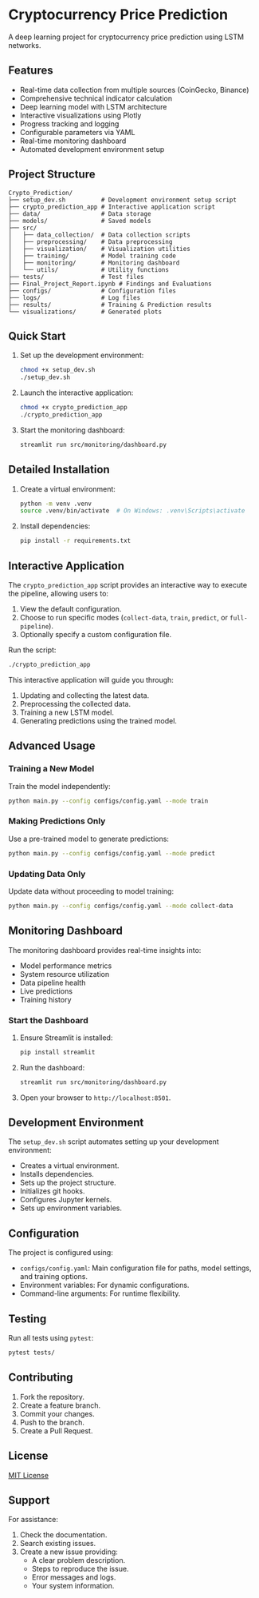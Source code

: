 # Cryptocurrency Price Prediction

A deep learning project for cryptocurrency price prediction using LSTM networks.

## Features

- Real-time data collection from multiple sources (CoinGecko, Binance)
- Comprehensive technical indicator calculation
- Deep learning model with LSTM architecture
- Interactive visualizations using Plotly
- Progress tracking and logging
- Configurable parameters via YAML
- Real-time monitoring dashboard
- Automated development environment setup

## Project Structure

```
Crypto_Prediction/
├── setup_dev.sh          # Development environment setup script
├── crypto_prediction_app # Interactive application script
├── data/                 # Data storage
├── models/               # Saved models
├── src/
│   ├── data_collection/  # Data collection scripts
│   ├── preprocessing/    # Data preprocessing
│   ├── visualization/    # Visualization utilities
│   ├── training/         # Model training code
│   ├── monitoring/       # Monitoring dashboard
│   └── utils/            # Utility functions
├── tests/                # Test files
├── Final_Project_Report.ipynb # Findings and Evaluations
├── configs/              # Configuration files
├── logs/                 # Log files
├── results/              # Training & Prediction results
└── visualizations/       # Generated plots
```

## Quick Start

1. Set up the development environment:
    ```bash
    chmod +x setup_dev.sh
    ./setup_dev.sh
    ```

2. Launch the interactive application:
    ```bash
    chmod +x crypto_prediction_app
    ./crypto_prediction_app
    ```

3. Start the monitoring dashboard:
    ```bash
    streamlit run src/monitoring/dashboard.py
    ```

## Detailed Installation

1. Create a virtual environment:
    ```bash
    python -m venv .venv
    source .venv/bin/activate  # On Windows: .venv\Scripts\activate
    ```

2. Install dependencies:
    ```bash
    pip install -r requirements.txt
    ```

## Interactive Application

The `crypto_prediction_app` script provides an interactive way to execute the pipeline, allowing users to:
1. View the default configuration.
2. Choose to run specific modes (`collect-data`, `train`, `predict`, or `full-pipeline`).
3. Optionally specify a custom configuration file.

Run the script:
```bash
./crypto_prediction_app
```

This interactive application will guide you through:
1. Updating and collecting the latest data.
2. Preprocessing the collected data.
3. Training a new LSTM model.
4. Generating predictions using the trained model.

## Advanced Usage

### Training a New Model
Train the model independently:
```bash
python main.py --config configs/config.yaml --mode train
```

### Making Predictions Only
Use a pre-trained model to generate predictions:
```bash
python main.py --config configs/config.yaml --mode predict
```

### Updating Data Only
Update data without proceeding to model training:
```bash
python main.py --config configs/config.yaml --mode collect-data
```

## Monitoring Dashboard

The monitoring dashboard provides real-time insights into:
- Model performance metrics
- System resource utilization
- Data pipeline health
- Live predictions
- Training history

### Start the Dashboard
1. Ensure Streamlit is installed:
    ```bash
    pip install streamlit
    ```

2. Run the dashboard:
    ```bash
    streamlit run src/monitoring/dashboard.py
    ```

3. Open your browser to `http://localhost:8501`.

## Development Environment

The `setup_dev.sh` script automates setting up your development environment:
- Creates a virtual environment.
- Installs dependencies.
- Sets up the project structure.
- Initializes git hooks.
- Configures Jupyter kernels.
- Sets up environment variables.

## Configuration

The project is configured using:
- `configs/config.yaml`: Main configuration file for paths, model settings, and training options.
- Environment variables: For dynamic configurations.
- Command-line arguments: For runtime flexibility.

## Testing

Run all tests using `pytest`:
```bash
pytest tests/
```

## Contributing

1. Fork the repository.
2. Create a feature branch.
3. Commit your changes.
4. Push to the branch.
5. Create a Pull Request.

## License

[MIT License](LICENSE)

## Support

For assistance:
1. Check the documentation.
2. Search existing issues.
3. Create a new issue providing:
   - A clear problem description.
   - Steps to reproduce the issue.
   - Error messages and logs.
   - Your system information.
